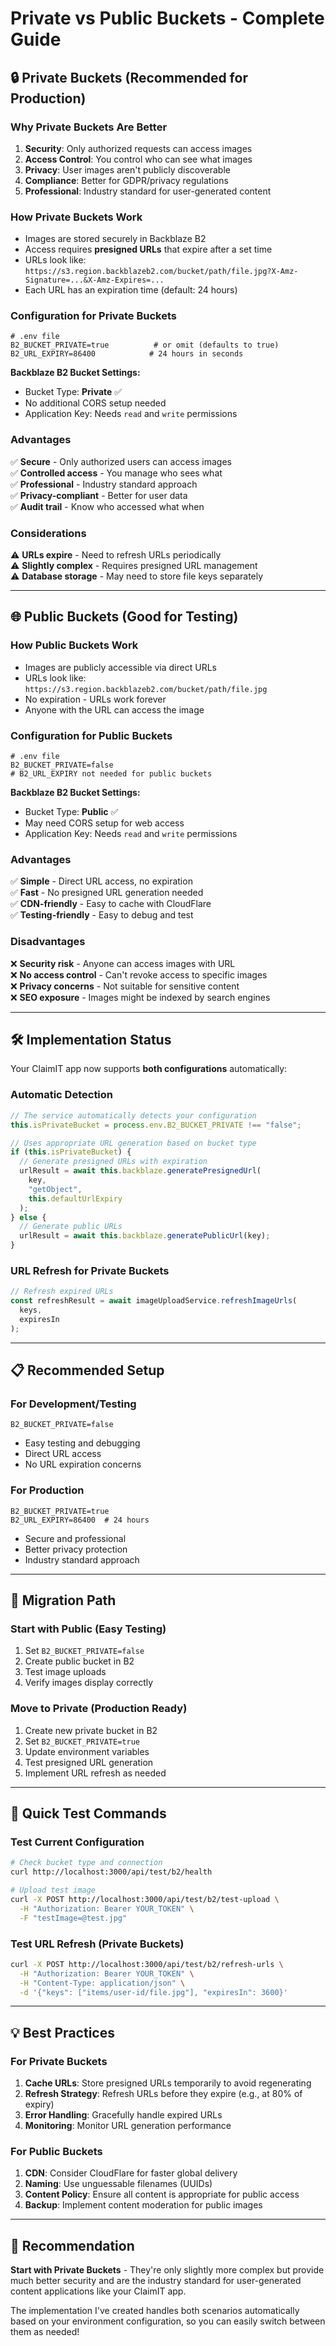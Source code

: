 # Private vs Public Buckets - Complete Guide

## 🔒 **Private Buckets (Recommended for Production)**

### Why Private Buckets Are Better

1. **Security**: Only authorized requests can access images
2. **Access Control**: You control who can see what images
3. **Privacy**: User images aren't publicly discoverable
4. **Compliance**: Better for GDPR/privacy regulations
5. **Professional**: Industry standard for user-generated content

### How Private Buckets Work

- Images are stored securely in Backblaze B2
- Access requires **presigned URLs** that expire after a set time
- URLs look like: `https://s3.region.backblazeb2.com/bucket/path/file.jpg?X-Amz-Signature=...&X-Amz-Expires=...`
- Each URL has an expiration time (default: 24 hours)

### Configuration for Private Buckets

```env
# .env file
B2_BUCKET_PRIVATE=true          # or omit (defaults to true)
B2_URL_EXPIRY=86400            # 24 hours in seconds
```

**Backblaze B2 Bucket Settings:**

- Bucket Type: **Private** ✅
- No additional CORS setup needed
- Application Key: Needs `read` and `write` permissions

### Advantages

✅ **Secure** - Only authorized users can access images  
✅ **Controlled access** - You manage who sees what  
✅ **Professional** - Industry standard approach  
✅ **Privacy-compliant** - Better for user data  
✅ **Audit trail** - Know who accessed what when

### Considerations

⚠️ **URLs expire** - Need to refresh URLs periodically  
⚠️ **Slightly complex** - Requires presigned URL management  
⚠️ **Database storage** - May need to store file keys separately

---

## 🌐 **Public Buckets (Good for Testing)**

### How Public Buckets Work

- Images are publicly accessible via direct URLs
- URLs look like: `https://s3.region.backblazeb2.com/bucket/path/file.jpg`
- No expiration - URLs work forever
- Anyone with the URL can access the image

### Configuration for Public Buckets

```env
# .env file
B2_BUCKET_PRIVATE=false
# B2_URL_EXPIRY not needed for public buckets
```

**Backblaze B2 Bucket Settings:**

- Bucket Type: **Public** ✅
- May need CORS setup for web access
- Application Key: Needs `read` and `write` permissions

### Advantages

✅ **Simple** - Direct URL access, no expiration  
✅ **Fast** - No presigned URL generation needed  
✅ **CDN-friendly** - Easy to cache with CloudFlare  
✅ **Testing-friendly** - Easy to debug and test

### Disadvantages

❌ **Security risk** - Anyone can access images with URL  
❌ **No access control** - Can't revoke access to specific images  
❌ **Privacy concerns** - Not suitable for sensitive content  
❌ **SEO exposure** - Images might be indexed by search engines

---

## 🛠 **Implementation Status**

Your ClaimIT app now supports **both configurations** automatically:

### Automatic Detection

```javascript
// The service automatically detects your configuration
this.isPrivateBucket = process.env.B2_BUCKET_PRIVATE !== "false";

// Uses appropriate URL generation based on bucket type
if (this.isPrivateBucket) {
  // Generate presigned URLs with expiration
  urlResult = await this.backblaze.generatePresignedUrl(
    key,
    "getObject",
    this.defaultUrlExpiry
  );
} else {
  // Generate public URLs
  urlResult = await this.backblaze.generatePublicUrl(key);
}
```

### URL Refresh for Private Buckets

```javascript
// Refresh expired URLs
const refreshResult = await imageUploadService.refreshImageUrls(
  keys,
  expiresIn
);
```

---

## 📋 **Recommended Setup**

### For Development/Testing

```env
B2_BUCKET_PRIVATE=false
```

- Easy testing and debugging
- Direct URL access
- No URL expiration concerns

### For Production

```env
B2_BUCKET_PRIVATE=true
B2_URL_EXPIRY=86400  # 24 hours
```

- Secure and professional
- Better privacy protection
- Industry standard approach

---

## 🔧 **Migration Path**

### Start with Public (Easy Testing)

1. Set `B2_BUCKET_PRIVATE=false`
2. Create public bucket in B2
3. Test image uploads
4. Verify images display correctly

### Move to Private (Production Ready)

1. Create new private bucket in B2
2. Set `B2_BUCKET_PRIVATE=true`
3. Update environment variables
4. Test presigned URL generation
5. Implement URL refresh as needed

---

## 🚀 **Quick Test Commands**

### Test Current Configuration

```bash
# Check bucket type and connection
curl http://localhost:3000/api/test/b2/health

# Upload test image
curl -X POST http://localhost:3000/api/test/b2/test-upload \
  -H "Authorization: Bearer YOUR_TOKEN" \
  -F "testImage=@test.jpg"
```

### Test URL Refresh (Private Buckets)

```bash
curl -X POST http://localhost:3000/api/test/b2/refresh-urls \
  -H "Authorization: Bearer YOUR_TOKEN" \
  -H "Content-Type: application/json" \
  -d '{"keys": ["items/user-id/file.jpg"], "expiresIn": 3600}'
```

---

## 💡 **Best Practices**

### For Private Buckets

1. **Cache URLs**: Store presigned URLs temporarily to avoid regenerating
2. **Refresh Strategy**: Refresh URLs before they expire (e.g., at 80% of expiry)
3. **Error Handling**: Gracefully handle expired URLs
4. **Monitoring**: Monitor URL generation performance

### For Public Buckets

1. **CDN**: Consider CloudFlare for faster global delivery
2. **Naming**: Use unguessable filenames (UUIDs)
3. **Content Policy**: Ensure all content is appropriate for public access
4. **Backup**: Implement content moderation for public images

---

## 🎯 **Recommendation**

**Start with Private Buckets** - They're only slightly more complex but provide much better security and are the industry standard for user-generated content applications like your ClaimIT app.

The implementation I've created handles both scenarios automatically based on your environment configuration, so you can easily switch between them as needed!
